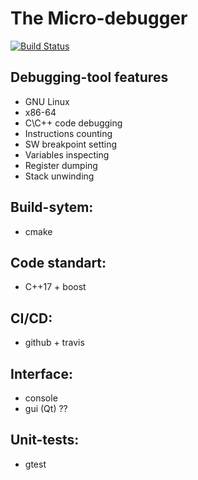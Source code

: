 # The Micro-debugger

[![Build Status](https://travis-ci.org/54markov/micro-debugger.svg?branch=master)](https://travis-ci.org/54markov/micro-debugger)

## Debugging-tool features
* GNU Linux
* x86-64
* C\C++ code debugging
* Instructions counting
* SW breakpoint setting
* Variables inspecting
* Register dumping
* Stack unwinding

## Build-sytem:
* cmake

## Code standart:
* C++17 + boost

## CI/CD:
* github + travis

## Interface:
* console
* gui (Qt) ??

## Unit-tests:
* gtest
